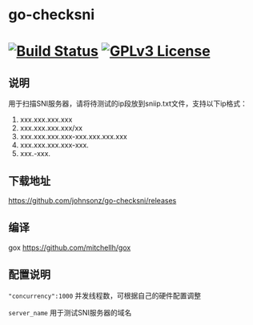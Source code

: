 # go-checksni

[![Build Status](https://travis-ci.org/johnsonz/go-checksni.svg?branch=master)](https://travis-ci.org/johnsonz/go-checksni) [![GPLv3 License](https://img.shields.io/badge/license-GPLv3-blue.svg)](https://github.com/johnsonz/go-checksni/blob/master/LICENSE)
============

## 说明
用于扫描SNI服务器，请将待测试的ip段放到sniip.txt文件，支持以下ip格式：

1. xxx.xxx.xxx.xxx
2. xxx.xxx.xxx.xxx/xx
3. xxx.xxx.xxx.xxx-xxx.xxx.xxx.xxx
4. xxx.xxx.xxx.xxx-xxx.
5. xxx.-xxx.

## 下载地址
https://github.com/johnsonz/go-checksni/releases

## 编译
gox https://github.com/mitchellh/gox

## 配置说明
`"concurrency":1000` 并发线程数，可根据自己的硬件配置调整

`server_name` 用于测试SNI服务器的域名
